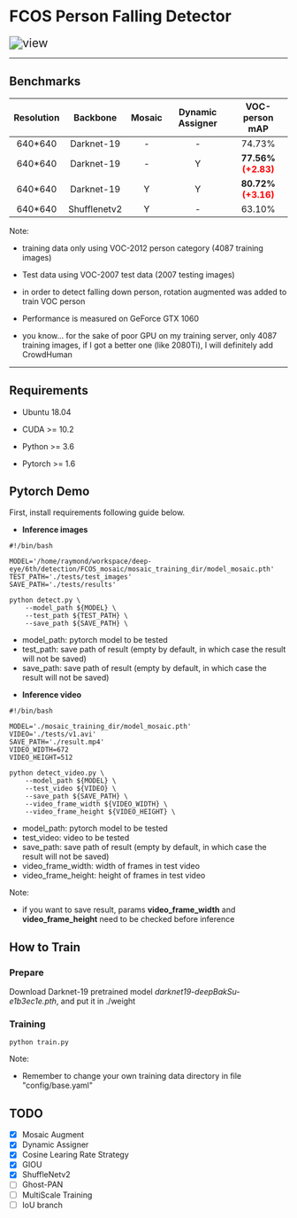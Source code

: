 # FCOS Person Falling Detector

<img src="tests/results/view.gif" alt="view" style="zoom:150%;" />

****
## Benchmarks

Resolution          |Backbone|Mosaic |Dynamic Assigner |VOC-person mAP 
:-------------:|:--------:|:-------:|:--------------------:|:----------:
640*640      | Darknet-19 |   -   | - |74.73% 
640*640      | Darknet-19 |   -   | Y |**77.56% <font color='red'>(+2.83)</font>** 
640*640 | Darknet-19 | Y | Y |**80.72% <font color='red'>(+3.16)</font>** 
640*640 | Shufflenetv2 | Y | - |63.10% 

Note:

* training data only using VOC-2012 person category (4087 training images)

* Test data using VOC-2007 test data (2007 testing images)

* in order to detect falling down person, rotation augmented was added to train VOC person

* Performance is measured on GeForce GTX 1060 

* you know... for the sake of poor GPU on my training server, only 4087 training images, if I got a better one (like 2080Ti), I will definitely add CrowdHuman

  

****
## Requirements

* Ubuntu 18.04

* CUDA >= 10.2

* Python >= 3.6

* Pytorch >= 1.6

  

## Pytorch Demo

First, install requirements following guide below. 

* **Inference images**

```shell
#!/bin/bash

MODEL='/home/raymond/workspace/deep-eye/6th/detection/FCOS_mosaic/mosaic_training_dir/model_mosaic.pth'
TEST_PATH='./tests/test_images'
SAVE_PATH='./tests/results'

python detect.py \
	--model_path ${MODEL} \
	--test_path ${TEST_PATH} \
	--save_path ${SAVE_PATH} \
```

+ model_path:  pytorch model to be tested
+ test_path: save path of result (empty by default, in which case the result will not be saved)
+ save_path: save path of result (empty by default, in which case the result will not be saved)

* **Inference video**

```shell
#!/bin/bash

MODEL='./mosaic_training_dir/model_mosaic.pth'
VIDEO='./tests/v1.avi'
SAVE_PATH='./result.mp4'
VIDEO_WIDTH=672
VIDEO_HEIGHT=512

python detect_video.py \
	--model_path ${MODEL} \
	--test_video ${VIDEO} \
	--save_path ${SAVE_PATH} \
	--video_frame_width ${VIDEO_WIDTH} \
	--video_frame_height ${VIDEO_HEIGHT} \
```

+ model_path:  pytorch model to be tested
+ test_video: video to be tested
+ save_path: save path of result (empty by default, in which case the result will not be saved)
+ video_frame_width: width of frames in test video
+ video_frame_height: height of frames in test video

Note: 

+ if you want to save result, params **video_frame_width** and **video_frame_height** need to be checked before inference



## How to Train

### Prepare

Download Darknet-19 pretrained model *darknet19-deepBakSu-e1b3ec1e.pth*, and put it in ./weight

### Training

```shell
python train.py
```

Note: 

+ Remember to change your own training data directory in file "config/base.yaml"



## TODO

- [x] Mosaic Augment
- [x] Dynamic Assigner
- [x] Cosine Learing Rate Strategy
- [x] GIOU
- [x] ShuffleNetv2
- [ ] Ghost-PAN
- [ ] MultiScale Training
- [ ] IoU branch
